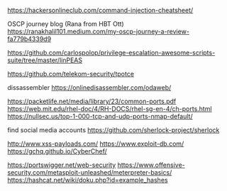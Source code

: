 https://hackersonlineclub.com/command-injection-cheatsheet/


OSCP journey blog (Rana from HBT Ott)
https://ranakhalil101.medium.com/my-oscp-journey-a-review-fa779b4339d9

https://github.com/carlospolop/privilege-escalation-awesome-scripts-suite/tree/master/linPEAS

https://github.com/telekom-security/tpotce

dissassembler 
https://onlinedisassembler.com/odaweb/

https://packetlife.net/media/library/23/common-ports.pdf
https://web.mit.edu/rhel-doc/4/RH-DOCS/rhel-sg-en-4/ch-ports.html
https://nullsec.us/top-1-000-tcp-and-udp-ports-nmap-default/

find social media accounts
https://github.com/sherlock-project/sherlock


http://www.xss-payloads.com/
https://www.exploit-db.com/
https://gchq.github.io/CyberChef/


https://portswigger.net/web-security
https://www.offensive-security.com/metasploit-unleashed/meterpreter-basics/
https://hashcat.net/wiki/doku.php?id=example_hashes
